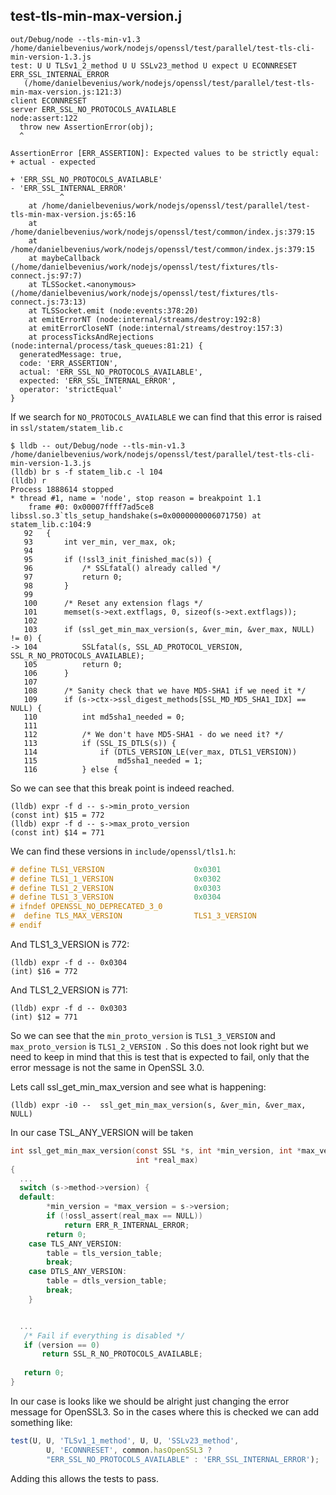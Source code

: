 ## test-tls-min-max-version.j

```console
out/Debug/node --tls-min-v1.3 /home/danielbevenius/work/nodejs/openssl/test/parallel/test-tls-cli-min-version-1.3.js
test: U U TLSv1_2_method U U SSLv23_method U expect U ECONNRESET ERR_SSL_INTERNAL_ERROR
   (/home/danielbevenius/work/nodejs/openssl/test/parallel/test-tls-min-max-version.js:121:3)
client ECONNRESET
server ERR_SSL_NO_PROTOCOLS_AVAILABLE
node:assert:122
  throw new AssertionError(obj);
  ^

AssertionError [ERR_ASSERTION]: Expected values to be strictly equal:
+ actual - expected

+ 'ERR_SSL_NO_PROTOCOLS_AVAILABLE'
- 'ERR_SSL_INTERNAL_ERROR'
           ^
    at /home/danielbevenius/work/nodejs/openssl/test/parallel/test-tls-min-max-version.js:65:16
    at /home/danielbevenius/work/nodejs/openssl/test/common/index.js:379:15
    at /home/danielbevenius/work/nodejs/openssl/test/common/index.js:379:15
    at maybeCallback (/home/danielbevenius/work/nodejs/openssl/test/fixtures/tls-connect.js:97:7)
    at TLSSocket.<anonymous> (/home/danielbevenius/work/nodejs/openssl/test/fixtures/tls-connect.js:73:13)
    at TLSSocket.emit (node:events:378:20)
    at emitErrorNT (node:internal/streams/destroy:192:8)
    at emitErrorCloseNT (node:internal/streams/destroy:157:3)
    at processTicksAndRejections (node:internal/process/task_queues:81:21) {
  generatedMessage: true,
  code: 'ERR_ASSERTION',
  actual: 'ERR_SSL_NO_PROTOCOLS_AVAILABLE',
  expected: 'ERR_SSL_INTERNAL_ERROR',
  operator: 'strictEqual'
}
```

If we search for `NO_PROTOCOLS_AVAILABLE` we can find that this error is raised
in `ssl/statem/statem_lib.c`
```console
$ lldb -- out/Debug/node --tls-min-v1.3 /home/danielbevenius/work/nodejs/openssl/test/parallel/test-tls-cli-min-version-1.3.js
(lldb) br s -f statem_lib.c -l 104
(lldb) r
Process 1888614 stopped
* thread #1, name = 'node', stop reason = breakpoint 1.1
    frame #0: 0x00007ffff7ad5ce8 libssl.so.3`tls_setup_handshake(s=0x0000000006071750) at statem_lib.c:104:9
   92  	{
   93  	    int ver_min, ver_max, ok;
   94  	
   95  	    if (!ssl3_init_finished_mac(s)) {
   96  	        /* SSLfatal() already called */
   97  	        return 0;
   98  	    }
   99  	
   100 	    /* Reset any extension flags */
   101 	    memset(s->ext.extflags, 0, sizeof(s->ext.extflags));
   102 	
   103 	    if (ssl_get_min_max_version(s, &ver_min, &ver_max, NULL) != 0) {
-> 104 	        SSLfatal(s, SSL_AD_PROTOCOL_VERSION, SSL_R_NO_PROTOCOLS_AVAILABLE);
   105 	        return 0;
   106 	    }
   107 	
   108 	    /* Sanity check that we have MD5-SHA1 if we need it */
   109 	    if (s->ctx->ssl_digest_methods[SSL_MD_MD5_SHA1_IDX] == NULL) {
   110 	        int md5sha1_needed = 0;
   111 	
   112 	        /* We don't have MD5-SHA1 - do we need it? */
   113 	        if (SSL_IS_DTLS(s)) {
   114 	            if (DTLS_VERSION_LE(ver_max, DTLS1_VERSION))
   115 	                md5sha1_needed = 1;
   116 	        } else {
```
So we can see that this break point is indeed reached.

```console
(lldb) expr -f d -- s->min_proto_version
(const int) $15 = 772
(lldb) expr -f d -- s->max_proto_version
(const int) $14 = 771
```
We can find these versions in `include/openssl/tls1.h`:
```c
# define TLS1_VERSION                    0x0301                                 
# define TLS1_1_VERSION                  0x0302                                 
# define TLS1_2_VERSION                  0x0303                                 
# define TLS1_3_VERSION                  0x0304                                 
# ifndef OPENSSL_NO_DEPRECATED_3_0                                              
#  define TLS_MAX_VERSION                TLS1_3_VERSION                         
# endif
```
And TLS1_3_VERSION is 772:
```console
(lldb) expr -f d -- 0x0304
(int) $16 = 772
```
And TLS1_2_VERSION is 771:
```console
(lldb) expr -f d -- 0x0303
(int) $12 = 771
```
So we can see that the `min_proto_version` is `TLS1_3_VERSION` and
`max_proto_version` is `TLS1_2_VERSION `. So this does not look right but we
need to keep in mind that this is test that is expected to fail, only that
the error message is not the same in OpenSSL 3.0. 

Lets call ssl_get_min_max_version and see what is happening:
```console
(lldb) expr -i0 --  ssl_get_min_max_version(s, &ver_min, &ver_max, NULL)

```
In our case TSL_ANY_VERSION will be taken
```c
int ssl_get_min_max_version(const SSL *s, int *min_version, int *max_version,
                            int *real_max)
{
  ...
  switch (s->method->version) {
  default:
        *min_version = *max_version = s->version;
        if (!ossl_assert(real_max == NULL))
            return ERR_R_INTERNAL_ERROR;
        return 0;
    case TLS_ANY_VERSION:
        table = tls_version_table;
        break;
    case DTLS_ANY_VERSION:
        table = dtls_version_table;
        break;
    }


  ...
   /* Fail if everything is disabled */                                        
   if (version == 0)                                                           
       return SSL_R_NO_PROTOCOLS_AVAILABLE;                                    
                                                                                
   return 0;                                                                   
}   
```
In our case is looks like we should be alright just changing the error
message for OpenSSL3. So in the cases where this is checked we can add
something like:
```js
test(U, U, 'TLSv1_1_method', U, U, 'SSLv23_method',                              
        U, 'ECONNRESET', common.hasOpenSSL3 ?                                       
        "ERR_SSL_NO_PROTOCOLS_AVAILABLE" : 'ERR_SSL_INTERNAL_ERROR');     
```
Adding this allows the tests to pass.

